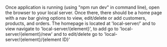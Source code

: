 Once application is running (using "npm run dev" in command line), open the browser to your local server. Once there, there should be a home page with a nav bar giving options to view, edit/delete or add customers, products, and orders. The homepage is located at 'local-server/' and to view navigate to 'local-server/{element}', to add go to 'local-server/{element}/new' and to edit/delete go to 'local-server/{element}/{element ID}'
